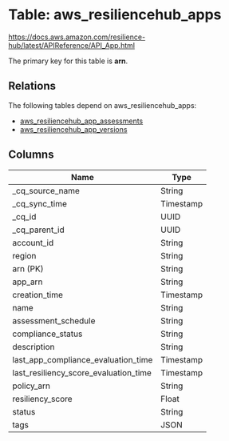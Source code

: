 # Table: aws_resiliencehub_apps

https://docs.aws.amazon.com/resilience-hub/latest/APIReference/API_App.html

The primary key for this table is **arn**.

## Relations

The following tables depend on aws_resiliencehub_apps:
  - [aws_resiliencehub_app_assessments](aws_resiliencehub_app_assessments.md)
  - [aws_resiliencehub_app_versions](aws_resiliencehub_app_versions.md)

## Columns

| Name          | Type          |
| ------------- | ------------- |
|_cq_source_name|String|
|_cq_sync_time|Timestamp|
|_cq_id|UUID|
|_cq_parent_id|UUID|
|account_id|String|
|region|String|
|arn (PK)|String|
|app_arn|String|
|creation_time|Timestamp|
|name|String|
|assessment_schedule|String|
|compliance_status|String|
|description|String|
|last_app_compliance_evaluation_time|Timestamp|
|last_resiliency_score_evaluation_time|Timestamp|
|policy_arn|String|
|resiliency_score|Float|
|status|String|
|tags|JSON|